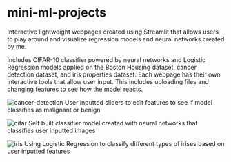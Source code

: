 # mini-ml-projects
Interactive lightweight webpages created using Streamlit that allows users to play around and visualize regression models and neural networks created by me.

Includes CIFAR-10 classifier powered by neural networks and Logistic Regression models applied on the Boston Housing dataset, cancer detection dataset, and iris properties dataset. Each webpage has their own interactive tools that allow user input. This includes uploading files and changing features to see how the model reacts.


![cancer-detection](https://github.com/eweiwei/mini-ml-projects/assets/67856173/579a66c7-216e-4509-a95d-750a80a8abcd)
User inputted sliders to edit features to see if model classifies as malignant or benign


![cifar](https://github.com/eweiwei/mini-ml-projects/assets/67856173/d13b2c9c-2132-41c4-ac47-3fd4ad21c60c)
Self built classifier model created with neural networks that classifies user inputted images


![iris](https://github.com/eweiwei/mini-ml-projects/assets/67856173/38c6a007-4d4b-4c3e-b70f-d16e187ee47b)
Using Logistic Regression to classify different types of irises based on user inputted features



